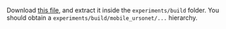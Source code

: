 Download [this file](https://polymtlca0-my.sharepoint.com/:u:/g/personal/julien_posso_polymtlus_ca/EaGhKo4NLhlAgRxdcLSeUPUByb-nlpMx0ADlppItKozOhA?e=hVZppy),
and extract it inside the `experiments/build` folder. You should obtain a `experiments/build/mobile_ursonet/...` hierarchy.
